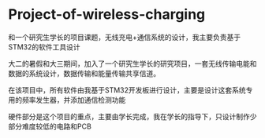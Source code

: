 # Project-of-wireless-charging
和一个研究生学长的项目课题，无线充电+通信系统的设计，我主要负责基于STM32的软件工具设计


大二的暑假和大三期间，加入了一个研究生学长的研究项目，一套无线传输电能和数据的系统设计，数据传输和能量传输共享信道。

在该项目中，所有软件由我基于STM32开发板进行设计，主要是设计这套系统专用的频率发生器，并添加通信检测功能

硬件部分是这个项目的重点，主要由学长完成，我在学长的指导下，只设计制作少部分难度较低的电路和PCB
